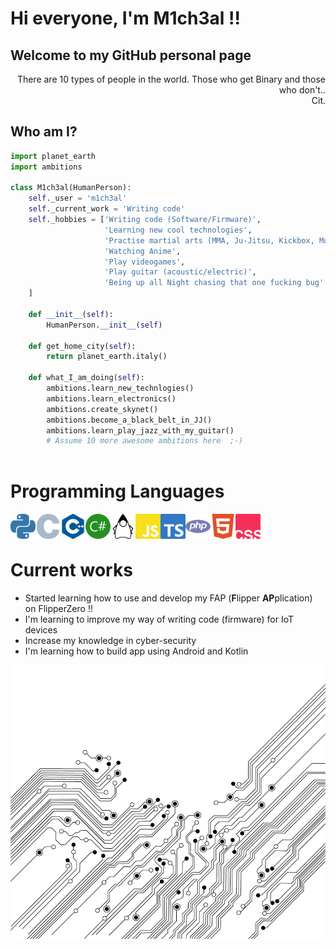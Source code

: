 
# Hi everyone, I'm M1ch3al !!  
## Welcome to my GitHub personal page
 
<div style="text-align: right;">There are 10 types of people in the world. Those who get Binary and those who don't.. <br>Cit.</div>

 ## Who am I?
 ```python
import planet_earth
import ambitions

class M1ch3al(HumanPerson):
     self._user = 'm1ch3al'
     self._current_work = 'Writing code'
     self._hobbies = ['Writing code (Software/Firmware)',
                      'Learning new cool technologies',
                      'Practise martial arts (MMA, Ju-Jitsu, Kickbox, Muay-Thai, Krav Maga)',
                      'Watching Anime',
                      'Play videogames',
                      'Play guitar (acoustic/electric)',
                      'Being up all Night chasing that one fucking bug'
     ]
	
     def __init__(self):
         HumanPerson.__init__(self)
         
     def get_home_city(self):
         return planet_earth.italy()
	
     def what_I_am_doing(self):
         ambitions.learn_new_technlogies()
         ambitions.learn_electronics()
         ambitions.create_skynet()
         ambitions.become_a_black_belt_in_JJ()
         ambitions.learn_play_jazz_with_my_guitar()
         # Assume 10 more awesome ambitions here  ;-)
	
 ```
# Programming Languages
<img width='40' align='left' src='https://github.com/m1ch3al/m1ch3al/blob/main/images/langs/python.svg?raw=true'>
<img width='40' align='left' src='https://github.com/m1ch3al/m1ch3al/blob/main/images/langs/c.svg?raw=true'>
<img width='40' align='left' src='https://github.com/m1ch3al/m1ch3al/blob/main/images/langs/cplusplus.svg?raw=true'>
<img width='40' align='left' src='https://github.com/m1ch3al/m1ch3al/blob/main/images/langs/csharp.svg?raw=true'>
<img width='40' align='left' src='https://github.com/m1ch3al/m1ch3al/blob/main/images/langs/java_.svg?raw=true'>
<img width='40' align='left' src='https://github.com/m1ch3al/m1ch3al/blob/main/images/langs/javascript.svg?raw=true'>
<img width='40' align='left' src='https://github.com/m1ch3al/m1ch3al/blob/main/images/langs/typescript.svg?raw=true'>
<img width='40' align='left' src='https://github.com/m1ch3al/m1ch3al/blob/main/images/langs/php.svg?raw=true'>
<img width='40' align='left' src='https://github.com/m1ch3al/m1ch3al/blob/main/images/langs/html.svg?raw=true'>
<img width='40' align='left' src='https://github.com/m1ch3al/m1ch3al/blob/main/images/langs/css.svg?raw=true'>


<br><br>

# Current works
 * Started learning how to use and develop my FAP (**F**lipper **AP**plication) on FlipperZero !!
 * I'm learning to improve my way of writing code (firmware) for IoT devices
 * Increase my knowledge in cyber-security
 * I'm learning how to build app using Android and Kotlin

<img src='https://github.com/m1ch3al/m1ch3al/blob/main/images/circuit01.png?raw=true'>

 
